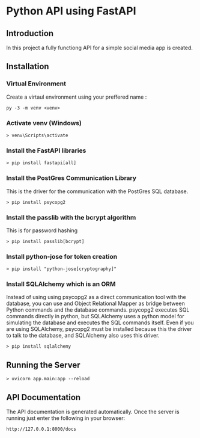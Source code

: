 # Python API using FastAPI
## Introduction
In this project a fully functiong API for a simple social media app is created.

## Installation
### Virtual Environment
Create a virtaul environment using your preffered name <venv>:
    
    py -3 -m venv <venv>
### Activate venv (Windows)
    
    > venv\Scripts\activate

### Install the FastAPI libraries
    
    > pip install fastapi[all]

### Install the PostGres Communication Library
This is the driver for the communication with the PostGres SQL database. 

    > pip install psycopg2

### Install the passlib with the bcrypt algorithm
This is for password hashing

    > pip install passlib[bcrypt]

### Install python-jose for token creation

    > pip install "python-jose[cryptography]"

### Install SQLAlchemy which is an ORM
Instead of using using psycopg2 as a direct communication tool with the database, you can use and Object Relational Mapper as bridge between Python commands and the database commands. psycopg2 executes SQL commands directly in python, but SQLAlchemy uses a python model for simulating the database and executes the SQL commands itself. Even if you are using SQLAlchemy, psycopg2 must be installed because this the driver to talk to the database, and SQLAlchemy also uses this driver. 

    > pip install sqlalchemy

## Running the Server

    > uvicorn app.main:app --reload


## API Documentation
The API documentation is generated automatically. Once the server is running just enter the following in your browser:

    http://127.0.0.1:8000/docs
